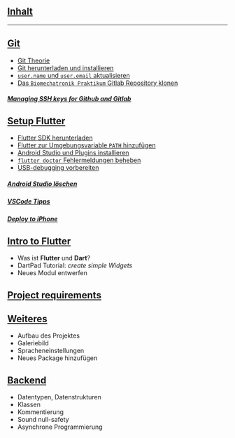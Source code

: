 ## [**Inhalt**](home)

---

## [**Git**](introduction-to-git)

- [Git Theorie](introduction-to-git#git)
- [Git herunterladen und installieren](introduction-to-git#installation)
- [`user.name` und `user.email` aktualisieren](introduction-to-git#vor-der-ersten-verwendung)
- [Das `Biomechatronik Praktikum` Gitlab Repository klonen](introduction-to-git#das-repository-klonen)

##### [**Managing SSH keys for Github and Gitlab**](managing-ssh-keys-for-github-and-gitlab)

## [**Setup Flutter**](set-up-flutter-sdk)

- [Flutter SDK herunterladen](set-up-flutter-sdk#flutter-sdk-herunterladen)
- [Flutter zur Umgebungsvariable `PATH` hinzufügen](set-up-flutter-sdk#den-pfad-aktualisieren)
- [Android Studio und Plugins installieren](set-up-flutter-sdk#android-studio-installieren)
- [`flutter doctor` Fehlermeldungen beheben](set-up-flutter-sdk#flutter-doctor-ausführen)
- [USB-debugging vorbereiten](set-up-flutter-sdk#android-gerät-vorbereiten)

##### [Android Studio löschen](einrichtung-weiteres#android-studio-auf-windows-löschen)
##### [VSCode Tipps](einrichtung-weiteres#vs-code-tipps)
##### [Deploy to iPhone](einrichtung-weiteres#deploy-to-ios-devices-link)

## [**Intro to Flutter**](my-first-flutter-app)

- Was ist **Flutter** und **Dart**?
- DartPad Tutorial: *create simple Widgets*
- Neues Modul entwerfen

## [**Project requirements**](project-management)

## [**Weiteres**](miscellaneous)

- Aufbau des Projektes
- Galeriebild
- Spracheneinstellungen
- Neues Package hinzufügen

## [**Backend**](backend)

- Datentypen, Datenstrukturen
- Klassen
- Kommentierung
- Sound null-safety
- Asynchrone Programmierung